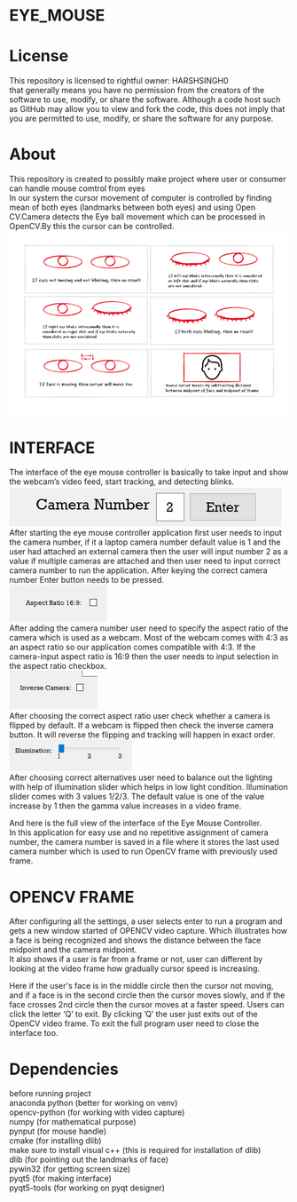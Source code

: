 # EYE_MOUSE<br />
# License <br />
This repository is licensed to rightful owner: HARSHSINGH0<br />
that generally means you have no permission from the creators of the software to use, modify, or share the software. Although a code host such as GitHub may allow you to view and fork the code, this does not imply that you are permitted to use, modify, or share the software for any purpose.<br />
# About<br />
This repository is created to possibly make project where user or consumer can handle mouse comtrol from eyes<br />
In our system the cursor movement of computer is controlled by finding mean of both eyes (landmarks between both eyes) and using Open CV.Camera detects the Eye ball movement which can be processed in OpenCV.By this the cursor can be controlled.
![](instruction.png)<br/>
# INTERFACE <br/>
The interface of the eye mouse controller is basically to take input and show the webcam’s video feed, start tracking, and detecting blinks.<br/>
![](cameranumber.png.png)<br/>
 After starting the eye mouse controller application first user needs to input the camera number, if it a laptop camera number default value is 1 and the user had attached an external camera then the user will input number 2 as a value if multiple cameras are attached and then user need to input correct camera number to run the application. After keying the correct camera number Enter button needs to be pressed.<br/>
 ![](aspectratio.png.png)<br/>
After adding the camera number user need to specify the aspect ratio of the camera which is used as a webcam. Most of the webcam comes with 4:3 as an aspect ratio so our application comes compatible with 4:3. If the camera-input aspect ratio is 16:9 then the user needs to input selection in the aspect ratio checkbox.<br/>
![](inversecamera.png.png)<br/>
After choosing the correct aspect ratio user check whether a camera is flipped by default. If a webcam is flipped then check the inverse camera button. It will reverse the flipping and tracking will happen in exact order.<br/>
![](illmuniationslider.png.png)<br/>
After choosing correct alternatives user need to balance out the lighting with help of illumination slider which helps in low light condition. Illumination slider comes with 3 values 1/2/3. The default value is one of the value increase by 1 then the gamma value increases in a video frame.<br/>

And here is the full view of the interface of the Eye Mouse Controller.<br/> 
In this application for easy use and no repetitive assignment of camera number, the camera number is saved in a file where it stores the last used camera number which is used to run OpenCV frame with previously used frame.<br/>

# OPENCV FRAME <br />
After configuring all the settings, a user selects enter to run a program and gets a new window started of OPENCV video capture. Which illustrates how a face is being recognized and shows the distance between the face midpoint and the camera midpoint.<br/>
It also shows if a user is far from a frame or not, user can different by looking at the video frame how gradually cursor speed is increasing.<br/>





 
Here if the user's face is in the middle circle then the cursor not moving, and if a face is in the second circle then the cursor moves slowly, and if the face crosses 2nd circle then the cursor moves at a faster speed.
Users can click the letter ‘Q’ to exit. By clicking ’Q’ the user just exits out of the OpenCV video frame.
To exit the full program user need to close the interface too.

# Dependencies
before running project<br />
anaconda python (better for working on venv)<br />
opencv-python (for working with video capture)<br />
numpy (for mathematical purpose)<br />
pynput (for mouse handle)<br />
cmake (for installing dlib)<br />
make sure to install visual c++ (this is required for installation of dlib)<br />
dlib (for pointing out the landmarks of face)<br />
pywin32 (for getting screen size)<br />
pyqt5 (for making interface)<br />
pyqt5-tools (for working on pyqt designer)<br />
